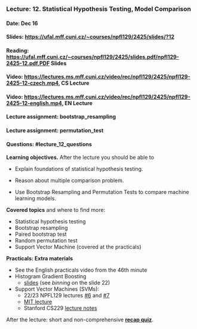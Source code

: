### Lecture: 12. Statistical Hypothesis Testing, Model Comparison
#### Date: Dec 16
#### Slides: https://ufal.mff.cuni.cz/~courses/npfl129/2425/slides/?12
#### Reading: https://ufal.mff.cuni.cz/~courses/npfl129/2425/slides.pdf/npfl129-2425-12.pdf,PDF Slides
#### Video: https://lectures.ms.mff.cuni.cz/video/rec/npfl129/2425/npfl129-2425-12-czech.mp4, CS Lecture
#### Video: https://lectures.ms.mff.cuni.cz/video/rec/npfl129/2425/npfl129-2425-12-english.mp4, EN Lecture
#### Lecture assignment: bootstrap_resampling
#### Lecture assignment: permutation_test
#### Questions: #lecture_12_questions

**Learning objectives.** After the lecture you should be able to

- Explain foundations of statistical hypothesis testing.

- Reason about multiple comparison problem.

- Use Bootstrap Resampling and Permutation Tests to compare machine learning models.

**Covered topics** and where to find more:

- Statistical hypothesis testing
- Bootstrap resampling
- Paired bootstrap test
- Random permutation test
- Support Vector Machine (covered at the practicals)

**Practicals: Extra materials**
- See the English practicals video from the 46th minute
- Histogram Gradient Boosting
  - [slides](https://github.com/thomasjpfan/pydata-2019-histgradientboosting/blob/master/presentation.pdf) (see *binning* on the slide 22)
- Support Vector Machines (SVMs):
  - 22/23 NPFL129 lectures [#6](https://ufal.mff.cuni.cz/courses/npfl129/2223-winter#6_kernel_methods_svm) and [#7](https://ufal.mff.cuni.cz/courses/npfl129/2223-winter#7_soft_margin_svm_smo)
  - [MIT lecture](https://www.youtube.com/watch?v=_PwhiWxHK8o)
  - Stanford CS229 [lecture notes](https://cs229.stanford.edu/summer2020/cs229-notes3.pdf)

After the lecture: short and non-comprehensive [**recap quiz**](http://quest.ms.mff.cuni.cz/class-quiz/quiz/ml_intro_lect12).
